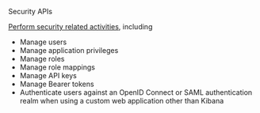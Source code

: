 Security APIs

[Perform security related activities](https://www.elastic.co/guide/en/elasticsearch/reference/master/security-api.html), including

- Manage users
- Manage application privileges
- Manage roles
- Manage role mappings
- Manage API keys
- Manage Bearer tokens
- Authenticate users against an OpenID Connect or SAML authentication realm when using a custom web application other than Kibana
